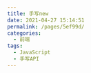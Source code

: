 ```yaml
---
title: 手写new
date: 2021-04-27 15:14:51
permalink: /pages/5ef99d/
categories:
  - 前端
tags:
  - JavaScript
  - 手写API
---
```

